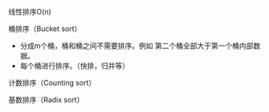 线性排序O(n)

桶排序（Bucket sort）

- 分成m个桶，桶和桶之间不需要排序。例如 第二个桶全部大于第一个桶内部数据。
- 每个桶进行排序。（快排，归并等）

计数排序（Counting sort）

基数排序（Radix sort）

